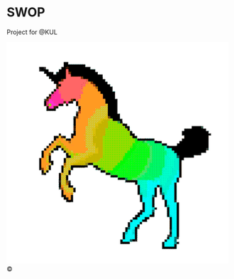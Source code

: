# SWOP
Project for @KUL

![Alt Text](https://github.com/jeffreyquicken/SWOP/blob/master/imHappy.gif)
&copy;
